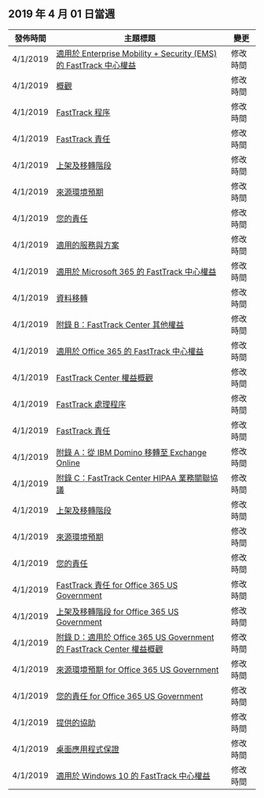 <!-- This file is generated automatically each week. Changes made to this file will be overwritten.-->




## <a name="week-of-april-01-2019"></a>2019 年 4 月 01 日當週


| 發佈時間 |主題標題 | 變更 |
|------|------------|--------|
| 4/1/2019 | [適用於 Enterprise Mobility + Security (EMS) 的 FastTrack 中心權益](/FastTrack/ems-fasttrack-benefit-for-ems) | 修改時間 |
| 4/1/2019 | [概觀](/FastTrack/ems-fasttrack-benefit-overview) | 修改時間 |
| 4/1/2019 | [FastTrack 程序](/FastTrack/ems-fasttrack-process) | 修改時間 |
| 4/1/2019 | [FastTrack 責任](/FastTrack/ems-fasttrack-responsibilities) | 修改時間 |
| 4/1/2019 | [上架及移轉階段](/FastTrack/ems-onboarding-phases) | 修改時間 |
| 4/1/2019 | [來源環境預期](/FastTrack/ems-source-environment-expectations) | 修改時間 |
| 4/1/2019 | [您的責任](/FastTrack/ems-your-responsibilities) | 修改時間 |
| 4/1/2019 | [適用的服務與方案](/FastTrack/m365-eligible-services-and-plans) | 修改時間 |
| 4/1/2019 | [適用於 Microsoft 365 的 FastTrack 中心權益](/FastTrack/m365-fasttrack-benefit-overview) | 修改時間 |
| 4/1/2019 | [資料移轉](/FastTrack/o365-data-migration) | 修改時間 |
| 4/1/2019 | [附錄 B：FastTrack Center 其他權益](/FastTrack/o365-fasttrack-additional-benefits) | 修改時間 |
| 4/1/2019 | [適用於 Office 365 的 FastTrack 中心權益](/FastTrack/o365-fasttrack-benefit-for-office-365) | 修改時間 |
| 4/1/2019 | [FastTrack Center 權益概觀](/FastTrack/o365-fasttrack-benefit-overview) | 修改時間 |
| 4/1/2019 | [FastTrack 處理程序](/FastTrack/o365-fasttrack-process) | 修改時間 |
| 4/1/2019 | [FastTrack 責任](/FastTrack/o365-fasttrack-responsibilities) | 修改時間 |
| 4/1/2019 | [附錄 A：從 IBM Domino 移轉至 Exchange Online](/FastTrack/o365-from-ibm-domino-to-exchange-online) | 修改時間 |
| 4/1/2019 | [附錄 C：FastTrack Center HIPAA 業務關聯協議](/FastTrack/o365-hipaa-business-associate-agreement) | 修改時間 |
| 4/1/2019 | [上架及移轉階段](/FastTrack/o365-onboarding-and-migration) | 修改時間 |
| 4/1/2019 | [來源環境預期](/FastTrack/o365-source-environment-expectations) | 修改時間 |
| 4/1/2019 | [您的責任](/FastTrack/o365-your-responsibilities) | 修改時間 |
| 4/1/2019 | [FastTrack 責任 for Office 365 US Government](/FastTrack/us-gov-appendix-fasttrack-responsibilities) | 修改時間 |
| 4/1/2019 | [上架及移轉階段 for Office 365 US Government](/FastTrack/us-gov-appendix-onboarding-and-migration) | 修改時間 |
| 4/1/2019 | [附錄 D：適用於 Office 365 US Government 的 FastTrack Center 權益概觀](/FastTrack/us-gov-appendix-overview) | 修改時間 |
| 4/1/2019 | [來源環境預期 for Office 365 US Government](/FastTrack/us-gov-appendix-source-environment-expectations) | 修改時間 |
| 4/1/2019 | [您的責任 for Office 365 US Government](/FastTrack/us-gov-appendix-your-responsibilities) | 修改時間 |
| 4/1/2019 | [提供的協助](/FastTrack/win-10-daa-assistance-offered) | 修改時間 |
| 4/1/2019 | [桌面應用程式保證](/FastTrack/win-10-desktop-app-assure) | 修改時間 |
| 4/1/2019 | [適用於 Windows 10 的 FastTrack 中心權益](/FastTrack/win-10-fasttrack-benefit-for-windows-10) | 修改時間 |
